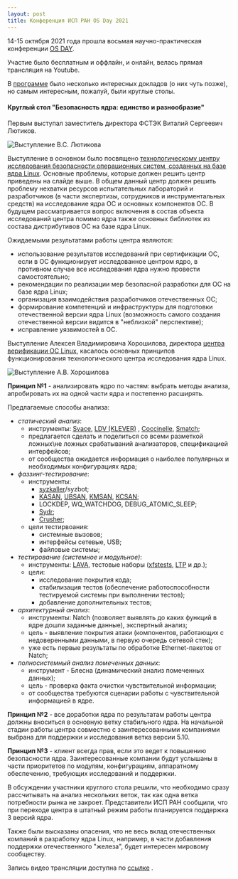 ```yaml
---
layout: post
title: Конференция ИСП РАН OS Day 2021
---
```

14-15 октября 2021 года прошла восьмая научно-практическая конференции [OS DAY](https://osday.ru/).

Участие было бесплатным и оффлайн, и онлайн, велась прямая трансляция на Youtube.

В [программе](https://osday.ru/index.html#schedule) было несколько интересных докладов (о них чуть позже), но самым интересным, пожалуй, были круглые столы.

#### Круглый стол "Безопасность ядра: единство и разнообразие"

Первым выступал заместитель директора ФСТЭК Виталий Сергеевич Лютиков.

![Выступление В.С. Лютикова](https://menv1s.github.io/images/OSDay_2021/fstec3.jpg)

Выступление в основном было посвящено [технологическому центру исследования безопасности операционных систем, созданных на базе ядра Linux](https://www.opennet.ru/opennews/art.shtml?num=54903). Основные проблемы, которые должен решить центр приведены на слайде выше. В общем данный центр должен решить проблему нехватки ресурсов испытательных лабораторий и разработчиков (в части экспертизы, сотрудников и инструментальных средств) на исследование ядра ОС и  основных компонентов ОС. В будущем рассматривается вопрос включения в состав объекта исследований центра помимо ядра также основных библиотек из состава дистрибутивов ОС на базе ядра Linux.

Ожидаемыми результатами работы центра являются: 

- использование результатов исследований при сертификации ОС, если в ОС функционирует исследованное центром ядро, в противном случае все исследования ядра нужно провести самостоятельно;
- рекомендации по реализации мер безопасной разработки для ОС на базе ядра Linux; 
- организация взаимодействия разработчиков отечественных ОС; 
- формирование компетенций и инфраструктуры для подготовки отечественной версии ядра Linux (возможность самого создания отечественной версии видится в "неблизкой" перспективе);
- исправление уязвимостей в ОС.

Выступление Алексея Владимировича Хорошилова, директора [центра верификации ОС Linux](http://www.linuxtesting.ru/), касалось основных принципов функционирования технологического центра исследования ядра Linux.

![Выступление А.В. Хорошилова](https://menv1s.github.io/images/OSDay_2021/ISP_RAN1.jpg)

**Принцип №1** - анализировать ядро по частям: выбрать методы анализа, апробировать их на одной части ядра и постепенно расширять.

Предлагаемые способы анализа:

- *статический анализ*:
  -  инструменты: [Svace](https://www.ispras.ru/technologies/svace/), [LDV (KLEVER)](https://www.ispras.ru/technologies/static_analysis_linux_driver_verification/) , [Coccinelle](https://coccinelle.gitlabpages.inria.fr/website/), [Smatch](https://lwn.net/Articles/691882/);
  - предлагается сделать и поделиться со всеми разметкой ложных\не ложных срабатываний анализаторов, спецификацией интерфейсов;
  - от сообщества ожидается информация о наиболее популярных и необходимых конфигурациях ядра;
- *фаззинг-тестирование*:
  - инструменты:
    - [syzkaller](https://github.com/google/syzkaller)/syzbot;
    - [KASAN](https://www.kernel.org/doc/html/v4.14/dev-tools/kasan.html), [UBSAN](https://clang.llvm.org/docs/UndefinedBehaviorSanitizer.html), [KMSAN](https://github.com/google/kmsan), [KCSAN](https://www.kernel.org/doc/html/latest/dev-tools/kcsan.html);
    - LOCKDEP, WQ_WATCHDOG, DEBUG_ATOMIC_SLEEP;
    - [Sydr](https://www.ispras.ru/technologies/sydr/);
    - [Crusher](https://www.ispras.ru/technologies/crusher/);
  - цели тестирвоания:
    - системные вызовов;
    - интерфейсы сетевые, USB;
    - файловые системы;
- *тестирование (системное и модульное)*:
  - инструменты: [LAVA](https://validation.linaro.org/), тестовые наборы ([xfstests](https://github.com/kdave/xfstests), [LTP](https://github.com/linux-test-project/ltp) и др.);
  - цели:
    - исследование покрытия кода;
    - стабилизация тестов (обеспечение работоспособности тестируемой системы при выполнении тестов);
    - добавление дополнительных тестов;
- *архитектурный анализ*:
  - инструменты: Natch (позволяет выявлять до каких функций в ядре дошли заданные данные), экспертный анализ;
  - цель - выявление покрытия атаки (компонентов, работающих с недоверенными данными, в первую очередь сетевой стек);
  - уже есть первые результаты по обработке Ethernet-пакетов от Natch;
- *полносистемный анализ помеченных данных*:
  - инструмент - Блесна (динамический анализ помеченных данных);
  - цель - проверка факта очистки чувствительной информации; 
  - от сообщества требуются сценарии работы с чувствительной информацией в ядре.

**Принцип №2** - все доработки ядра по результатам работы центра должны вноситься в основную ветку стабильного ядра. На начальной стадии работы центра совместно с заинтересованными компаниями выбрана для поддержки и исследования ветка версии 5.10.

**Принцип №3** - клиент всегда прав, если это ведет к повышению безопасности ядра. Заинтересованные компании будут услышаны в части приоритетов по модулям, конфигурациям, аппаратному обеспечению, требующих исследований и поддержки.



В обсуждении участники круглого стола решили, что необходимо сразу рассчитывать на анализ нескольких веток, так как одна ветка потребности рынка не закроет. Представители ИСП РАН сообщили, что при переходе центра в штатный режим работы планируется поддержка 3 версий ядра.

Также были высказаны опасения, что не весь вклад отечественных компаний в разработку ядра Linux, например, в части добавления поддержки отечественного "железа", будет интересен мировому сообществу.

Запись видео трансляции доступна по [ссылке](https://youtu.be/DTegiRe2NRc) . 


